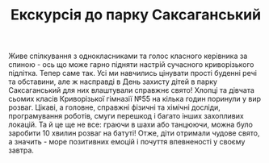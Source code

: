 ﻿---
title: Екскурсія до парку Саксаганський
---

Живе спілкування з однокласниками та голос класного керівника за спиною - ось що може гарно підняти настрій сучасного криворізького підлітка. Тепер саме так. Усі ми навчились цінувати прості буденні речі та обставини, але ж насправді в День захисту дітей в парку Саксаганський для них влаштували справжнє свято! Хлопці та дівчата сьомих класів Криворізької гімназії №55 на кілька годин поринули у вир розваг. Цікаві, а головне, справжні фізичні та хімічні досліди, програмування роботів, смуги перешкод і багато інших захопливих локацій. Та й це ще не все: граючи в шахи або танцюючи, можна було заробити 10 хвилин розваг на батуті! Отже, діти отримали чудове свято, а значить - море позитивних емоцій і почуття впевненості у своєму завтра.

<slideshow />
